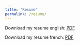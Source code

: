 ```yaml
---
title: "Resume"
permalink: /resume/
---
```

Download my resume english: [PDF](/assets/Hisham_Sharrouf_en.pdf)

Download my resume french: [PDF](/assets/Hisham_Sharrouf_fr.pdf)
